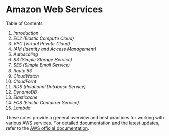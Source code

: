 # Amazon Web Services 

Table of Contents

1. *Introduction*
2. *EC2 (Elastic Compute Cloud)*
3. *VPC (Virtual Private Cloud)*
4. *IAM (Identity and Access Management)*
5. *Autoscaling*
6. *S3 (Simple Storage Service)*
7. *SES (Simple Email Service)*
8. *Route 53*
9. *CloudWatch*
10. *CloudFornt*
11. *RDS (Relational Database Service)*
12. *DynamoDB*
13. *Elasticache*
14. *ECS (Elastic Container Service)*
15. *Lambda*

These notes provide a general overview and best practices for working with various AWS services. For detailed documentation and the latest updates, refer to the [AWS official documentation](https://docs.aws.amazon.com/).
